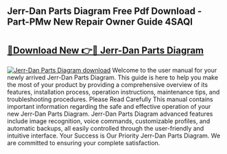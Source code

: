 ## Jerr-Dan Parts Diagram Free Pdf Download - Part-PMw New Repair Owner Guide 4SAQl

# <h2><a href="http://dfjwtr.blite.top/?on=Jerr-Dan+Parts+Diagram">🔗Download New 👉🔴 Jerr-Dan Parts Diagram</a></h2>

[![Jerr-Dan Parts Diagram download](https://i.imgur.com/lujVjoI.png)](http://dfjwtr.blite.top/?on=Jerr-Dan+Parts+Diagram)
Welcome to the user manual for your newly arrived Jerr-Dan Parts Diagram. This guide is here to help you make the most of your product by providing a comprehensive overview of its features, installation process, operation instructions, maintenance tips, and troubleshooting procedures. Please Read Carefully This manual contains important information regarding the safe and effective operation of your new Jerr-Dan Parts Diagram. Jerr-Dan Parts Diagram advanced features include image recognition, voice commands, customizable profiles, and automatic backups, all easily controlled through the user-friendly and intuitive interface. Your Success is Our Priority Jerr-Dan Parts Diagram. We are committed to ensuring your complete satisfaction.

